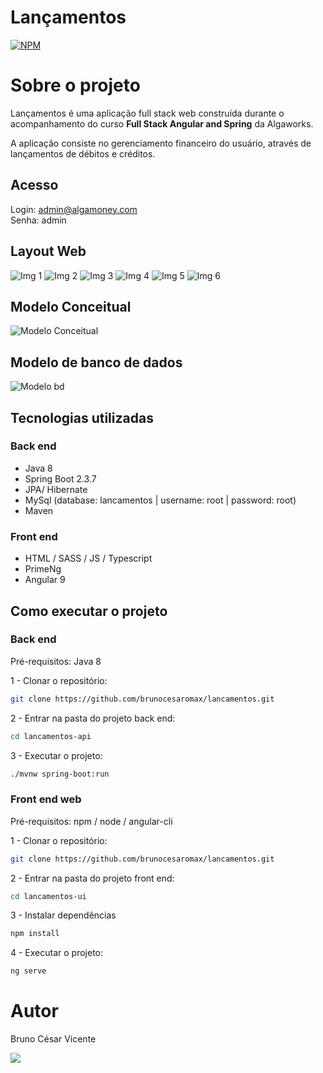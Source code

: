 # Lançamentos
[![NPM](https://img.shields.io/npm/l/express)](https://github.com/brunocesaromax/lancamentos/blob/master/LICENSE)

# Sobre o projeto

Lançamentos é uma aplicação full stack web construída durante o acompanhamento do curso __Full Stack Angular and Spring__ da Algaworks.

A aplicação consiste no gerenciamento financeiro do usuário, através de lançamentos de débitos e créditos.

## Acesso 
Login: admin@algamoney.com   
Senha: admin

## Layout Web

![Img 1](https://github.com/brunocesaromax/lancamentos/blob/master/lancamentos-ui/src/assets/img1.png)
![Img 2](https://github.com/brunocesaromax/lancamentos/blob/master/lancamentos-ui/src/assets/img2.png)
![Img 3](https://github.com/brunocesaromax/lancamentos/blob/master/lancamentos-ui/src/assets/img3.png)
![Img 4](https://github.com/brunocesaromax/lancamentos/blob/master/lancamentos-ui/src/assets/img4.png)
![Img 5](https://github.com/brunocesaromax/lancamentos/blob/master/lancamentos-ui/src/assets/img5.png)
![Img 6](https://github.com/brunocesaromax/lancamentos/blob/master/lancamentos-ui/src/assets/img6.png)

## Modelo Conceitual

![Modelo Conceitual](https://github.com/brunocesaromax/lancamentos/blob/master/lancamentos-ui/src/assets/class-diagram.png)

## Modelo de banco de dados

![Modelo bd](https://github.com/brunocesaromax/lancamentos/blob/master/lancamentos-ui/src/assets/entity-diagram.png)

## Tecnologias utilizadas

### Back end
- Java 8
- Spring Boot 2.3.7
- JPA/ Hibernate
- MySql (database: lancamentos | username: root  | password: root)
- Maven 

### Front end
- HTML / SASS / JS / Typescript
- PrimeNg
- Angular 9

## Como executar o projeto

### Back end

Pré-requisitos: Java 8

  1 - Clonar o repositório: 
  
  ```bash 
  git clone https://github.com/brunocesaromax/lancamentos.git
  ```
  
  
  2 - Entrar na pasta do projeto back end: 
  
  ```bash 
  cd lancamentos-api
  ```
  
  3 - Executar o projeto:
  
  
  ```bash 
  ./mvnw spring-boot:run
  ```

### Front end web

Pré-requisitos: npm / node / angular-cli 

  1 - Clonar o repositório: 
  
  ```bash 
  git clone https://github.com/brunocesaromax/lancamentos.git
  ```
  
  
  2 - Entrar na pasta do projeto front end: 
  
  ```bash 
  cd lancamentos-ui
  ```
  
  3 - Instalar dependências
  
  ```bash 
  npm install
  ```
  
  4 - Executar o projeto:
  
  
  ```bash
  ng serve
  ```
# Autor

Bruno César Vicente

 <a href="https://www.linkedin.com/in/bruno-cesar-vicente" target="_blank"><img src="https://img.shields.io/badge/-LinkedIn-%230077B5?style=for-the-badge&logo=linkedin&logoColor=white" target="_blank"></a> 
